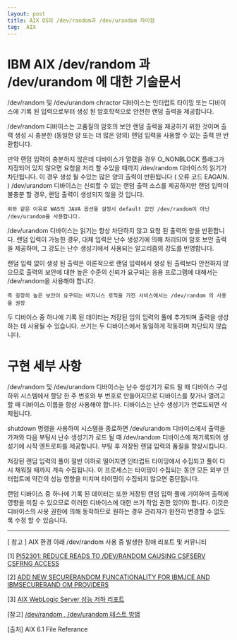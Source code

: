 ```yaml
---
layout: post
title: AIX OS의 /dev/random과 /dev/urandom 차이점
tag:  AIX
---
```


# IBM AIX  /dev/random 과 /dev/urandom 에 대한 기술문서

/dev/random 및 /dev/urandom  chractor 디바이스는  인터럽트 타이밍 또는 디바이스에 기록 된 입력으로부터 생성 된 암호학적으로 안전한 랜덤 출력을 제공합니다.

/dev/random 디바이스는 고품질의 암호의 보안 랜덤  출력을 제공하기 위한 것이며 출력 생성 시 충분한 (동일한 양 또는 더 많은 양의) 랜덤 입력을 사용할 수 있는 출력 만 반환합니다.

만약 랜덤 입력이 충분하지 않은데 디바이스가 열렸을 경우 O_NONBLOCK 플래그가 지정되어 있지 않으면 요청을 처리 할 수있을 때까지 /dev/random 디바이스의 읽기가 차단됩니다. 이 경우 생성 될 수있는 많은 양의 출력이 반환됩니다 ( 오류 코드 EAGAIN. ) 
/dev/urandom 디바이스는 신뢰할 수 있는 랜덤 출력 소스를 제공하지만 랜덤 입력이 불충분 할 경우, 랜덤 출력이 생성되지 않을 것 입니다. 

~~~
위와 같은 이유로 WAS의 JAVA 옵션을 설정시 default 값인 /dev/random이 아닌 /dev/urandom을 사용합니다.
~~~

/dev/urandom 디바이스는 읽기는 항상 차단하지 않고 요청 된 출력의 양을 반환합니다. 랜덤 입력이 가능한 경우, 대체 입력은 난수 생성기에 의해 처리되어 암호 보안 출력을 제공하며, 그 강도는 난수 생성기에서 사용되는 알고리즘의 강도를 반영합니다.

랜덤 입력 없이 생성 된 출력은 이론적으로 랜덤 입력에서 생성 된 출력보다 안전하지 않으므로 출력의 보안에 대한 높은 수준의 신뢰가 요구되는 응용 프로그램에 대해서는 /dev/random을 사용해야 합니다.

~~~
즉 굉장히 높은 보안이 요구되는 비지니스 로직을 가진 서비스에서는 /dev/random 의 사용을 권장
~~~

두 디바이스 중 하나에 기록 된 데이터는 저장된 임의 입력의 풀에 추가되며 출력을 생성하는 데 사용될 수 있습니다. 쓰기는 두 디바이스에서 동일하게 작동하며 차단되지 않습니다.


# 구현 세부 사항

/dev/random 및 /dev/urandom 디바이스는 난수 생성기가 로드 될 때 디바이스 구성 하위 시스템에서 할당 한 주 번호와 부 번호로 만들어지므로 디바이스를 찾거나 열려고 할 때 디바이스 이름을 항상 사용해야 합니다. 디바이스는 난수 생성기가 언로드되면 삭제됩니다.

shutdown 명령을 사용하여 시스템을 종료하면 /dev/urandom 디바이스에서 출력을 가져와 다음 부팅시 난수 생성기가 로드 될 때 /dev/random 디바이스에 재기록되어 생성기에 시작 엔트로피를 제공합니다. 부팅 후 저장된 랜덤 입력의 품질을 향상시킵니다.

저장된 랜덤 입력의 풀이 절반 이하로 떨어지면 인터럽트 타이밍에서 수집되고 풀이 다시 채워질 때까지 계속 수집됩니다. 이 프로세스는 타이밍이 수집되는 동안 모든 외부 인터럽트에 약간의 성능 영향을 미치며 타이밍이 수집되지 않으면 중단됩니다.

랜덤 디바이스 중 하나에 기록 된 데이터는 또한 저장된 랜덤 입력 풀에 기여하며 출력에 영향을 미칠 수 있으므로 이러한 디바이스에 대한 쓰기 작업 권한 있어야 합니다. 이것은 디바이스의 사용 권한에 의해 동작하므로 원하는 경우 관리자가 완전히 변경할 수 없도록 수정 할 수 있습니다.


<hr>
[ 참고 ] AIX 환경 아래  /dev/random 사용 중 발생한 장애 리포트 및 커뮤니티

[1] [PI52301: REDUCE READS TO /DEV/RANDOM CAUSING CSFSERV CSFRNG ACCESS](http://www-01.ibm.com/support/docview.wss?mhq=%2Fdev%2Frandom%20performance&mhsrc=ibmsearch_a&uid=isg1PI52301)

[2] [ADD NEW SECURERANDOM FUNCATIONALITY FOR IBMJCE AND IBMSECURERAND OM PROVIDERS](http://www-01.ibm.com/support/docview.wss?uid=swg1IV75079)

[3] [AIX WebLogic Server 성능 저하 리포트](https://blog.naver.com/solvage/220312787411)

[참고] [/dev/random , /dev/urandom 테스트 방법](https://blog.csdn.net/zqy2000zqy/article/details/1154842)

[출처] AIX 6.1 File Referance 